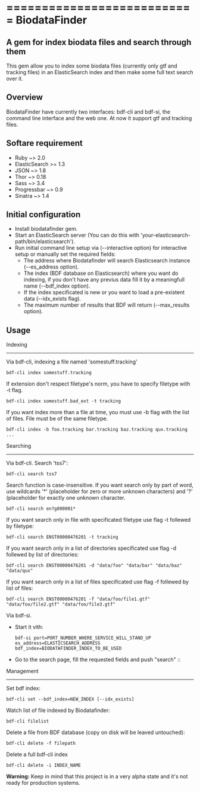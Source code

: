 ===========================
BiodataFinder
===========================

A gem for index biodata files and search through them
-------------------------------------------------------------

This gem allow you to index some biodata files (currently only gtf and tracking files) in an ElasticSearch index and then 
make some full text search over it. 

Overview
----------------

BiodataFinder have currently two interfaces: bdf-cli and bdf-si, the command line interface and the web one. 
At now it support gtf and tracking files.

Softare requirement
----------------------

  - Ruby ~> 2.0
  - ElasticSearch >= 1.3
  - JSON ~> 1.8
  - Thor ~> 0.18
  - Sass ~> 3.4
  - Progressbar ~> 0.9
  - Sinatra ~> 1.4

Initial configuration
-------------------------

  - Install biodatafinder gem.
  - Start an ElasticSearch server (You can do this with 'your-elasticsearch-path/bin/elasticsearch').
  - Run initial command line setup via (--interactive option) for interactive setup or manually set the required fields:
    - The address where Biodatafinder will search Elasticsearch instance (--es_address option).
    - The index (BDF database on Elasticsearch) where you want do indexing, if you don't have any previus data fill it by a meaningfull name (--bdf_index option).
    - If the index specificated is new or you want to load a pre-existent data (--idx_exists flag).
    - The maximum number of results that BDF will return (--max_results option). 
    
Usage
------------------

Indexing
____________________

Via bdf-cli, indexing a file named 'somestuff.tracking'

``bdf-cli index somestuff.tracking``

If extension don't respect filetype's norm, you have to specify filetype with -t flag.

``bdf-cli index somestuff.bad_ext -t tracking``

If you want index more than a file at time, you must use -b flag with the list of files. File must be of the same filetype.

``bdf-cli index -b foo.tracking bar.tracking baz.tracking qux.tracking ...``

Searching
___________________

Via bdf-cli. 
Search 'tss7': 

``bdf-cli search tss7`` 

Search function is case-insensitive.
If you want search only by part of word, use wildcards '*' (placeholder for zero or more unknown characters) and '?' (placeholder for exactly one unknown character. 

``bdf-cli search en?g000001*``

If you want search only in file with specificated filetype use flag -t follewed by filetype:

``bdf-cli search ENST00000476201 -t tracking``

If you want search only in a list of directories specificated use flag -d follewed by list of directories:

``bdf-cli search ENST00000476201 -d "data/foo" "data/bar" "data/baz" "data/qux"``

If you want search only in a list of files specificated use flag -f follewed by list of files:

``bdf-cli search ENST00000476201 -f "data/foo/file1.gtf" "data/foo/file2.gtf" "data/foo/file3.gtf"``

Via bdf-si.
  - Start it vith: 

    ``bdf-si port=PORT_NUMBER_WHERE_SERVICE_WILL_STAND_UP es_address=ELASTICSEARCH_ADDRESS bdf_index=BIODATAFINDER_INDEX_TO_BE_USED``

  - Go to the search page, fill the requested fields and push "search" ::

Management
_________________________

Set bdf index: 

``bdf-cli set --bdf_index=NEW_INDEX [--idx_exists]``

Watch list of file indexed by Biodatafinder:

``bdf-cli filelist``

Delete a file from BDF database (copy on disk will be leaved untouched):

``bdf-cli delete -f filepath``

Delete a full bdf-cli index

``bdf-cli delete -i INDEX_NAME``









  
**Warning:** Keep in mind that this project is in a very alpha state and it's not ready for production systems.

